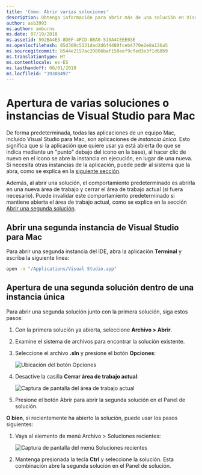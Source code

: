 ```yaml
---
title: 'Cómo: Abrir varias soluciones'
description: Obtenga información para abrir más de una solución en Visual Studio para Mac y para abrir más de una instancia de la aplicación.
author: asb3993
ms.author: amburns
ms.date: 07/19/2018
ms.assetid: 592BA4E3-8DEF-4FCD-8BA0-519A4CEEE03E
ms.openlocfilehash: 85d300c5131dad2d6f4480fceb4770e2e8a126a5
ms.sourcegitcommit: b544e2157ac20866baf158eef9cfed3e3f1d68b9
ms.translationtype: HT
ms.contentlocale: es-ES
ms.lasthandoff: 08/01/2018
ms.locfileid: "39388497"
---
```

# <a name="opening-multiple-solutions-or-instances-of-visual-studio-for-mac"></a>Apertura de varias soluciones o instancias de Visual Studio para Mac

De forma predeterminada, todas las aplicaciones de un equipo Mac, incluido Visual Studio para Mac, son aplicaciones de _instancia única_. Esto significa que si la aplicación que quiere usar ya está abierta (lo que se indica mediante un "punto" debajo del icono en la base), al hacer clic de nuevo en el icono se abre la instancia en ejecución, en lugar de una nueva.  Si necesita otras instancias de la aplicación, puede pedir al sistema que la abra, como se explica en la [siguiente sección](#open-a-second-instance-of-visual-studio-for-mac).

Además, al abrir una solución, el comportamiento predeterminado es abrirla en una nueva área de trabajo y cerrar el área de trabajo actual (si fuera necesario). Puede invalidar este comportamiento predeterminado si mantiene abierta el área de trabajo actual, como se explica en la sección [Abrir una segunda solución](#open-a-second-solution-inside-a-single-instance).

## <a name="open-a-second-instance-of-visual-studio-for-mac"></a>Abrir una segunda instancia de Visual Studio para Mac

Para abrir una segunda instancia del IDE, abra la aplicación **Terminal** y escriba la siguiente línea:

```bash
open -n "/Applications/Visual Studio.app"
```

## <a name="open-a-second-solution-inside-a-single-instance"></a>Apertura de una segunda solución dentro de una instancia única

Para abrir una segunda solución junto con la primera solución, siga estos pasos:

1. Con la primera solución ya abierta, seleccione **Archivo > Abrir**.
2. Examine el sistema de archivos para encontrar la solución existente.
3. Seleccione el archivo **.sln** y presione el botón **Opciones**:
    
    ![Ubicación del botón Opciones](media/open-multiple-solutions-image3.png)
4. Desactive la casilla **Cerrar área de trabajo actual**:

    ![Captura de pantalla del área de trabajo actual](media/open-multiple-solutions-image1.png)

1. Presione el botón Abrir para abrir la segunda solución en el Panel de solución.

**O bien**, si recientemente ha abierto la solución, puede usar los pasos siguientes:

1. Vaya al elemento de menú Archivo > Soluciones recientes:

    ![Captura de pantalla del menú Soluciones recientes](media/open-multiple-solutions-image2.png)

1. Mantenga presionada la tecla **Ctrl** y seleccione la solución. Esta combinación abre la segunda solución en el Panel de solución.
